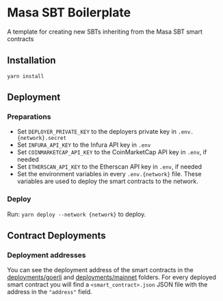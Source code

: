 # Masa SBT Boilerplate

A template for creating new SBTs inheriting from the Masa SBT smart contracts

## Installation

`yarn install`

## Deployment

### Preparations

* Set `DEPLOYER_PRIVATE_KEY` to the deployers private key in `.env.{network}.secret`
* Set `INFURA_API_KEY` to the Infura API key in `.env`
* Set `COINMARKETCAP_API_KEY` to the CoinMarketCap API key in `.env`, if needed
* Set `ETHERSCAN_API_KEY` to the Etherscan API key in `.env`, if needed
* Set the environment variables in every `.env.{network}` file. These variables are used to deploy the smart contracts to the network.

### Deploy

Run: `yarn deploy --network {network}` to deploy.

## Contract Deployments

### Deployment addresses

You can see the deployment address of the smart contracts in the [deployments/goerli](deployments/goerli) and [deployments/mainnet](deployments/mainnet) folders. For every deployed smart contract you will find a `<smart_contract>.json` JSON file with the address in the `"address"` field.
